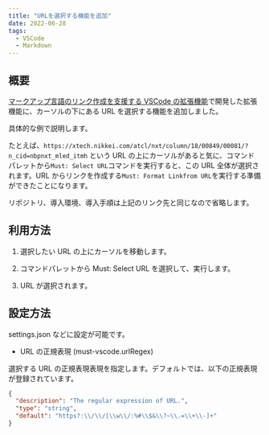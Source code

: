 ```yaml
---
title: "URLを選択する機能を追加"
date: 2022-06-28
tags:
  - VSCode
  - Markdown
---
```


## 概要

[マークアップ言語のリンク作成を支援する VSCode の拡張機能](https://omoitsuki.netlify.app/posts/must-vsce/)で開発した拡張機能に、カーソルの下にある URL を選択する機能を追加しました。

<!--more-->

具体的な例で説明します。

たとえば、`https://xtech.nikkei.com/atcl/nxt/column/18/00849/00081/?n_cid=nbpnxt_mled_itmh` という URL の上にカーソルがあると気に、コマンドパレットから`Must: Select URL`コマンドを実行すると、この URL 全体が選択されます。URL からリンクを作成する`Must: Format Linkfrom URL`を実行する準備ができたことになります。

リポジトリ、導入環境、導入手順は上記のリンク先と同じなので省略します。

## 利用方法

1. 選択したい URL の上にカーソルを移動します。

1. コマンドパレットから Must: Select URL を選択して、実行します。

1. URL が選択されます。

## 設定方法

settings.json などに設定が可能です。

- URL の正規表現 (must-vscode.urlRegex)

選択する URL の正規表現表現を指定します。デフォルトでは、以下の正規表現が登録されています。

```json:settings.json
{
  "description": "The regular expression of URL.",
  "type": "string",
  "default": "https?:\\/\\/[\\w\\/:%#\\$&\\?~\\.=\\+\\-]+"
}
```

